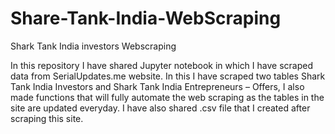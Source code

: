 # Share-Tank-India-WebScraping

Shark Tank India investors Webscraping

In this repository I have shared Jupyter notebook in which I have scraped data from SerialUpdates.me website. In this I have scraped two tables Shark Tank India Investors and Shark Tank India Entrepreneurs – Offers, I also made functions that will fully automate the web scraping as the tables in the site are updated everyday. I have also shared .csv file that I created after scraping this site.
